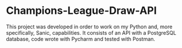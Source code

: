 # Champions-League-Draw-API

This project was developed in order to work on my Python and, more specifically, Sanic, capabilities. It consists of an API with a PostgreSQL database, code wrote with Pycharm and tested with Postman.
